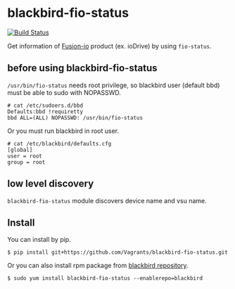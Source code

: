 blackbird-fio-status
====================

[![Build Status](https://travis-ci.org/Vagrants/blackbird-fio-status.png?branch=development)](https://travis-ci.org/Vagrants/blackbird-fio-status)

Get information of [Fusion-io](http://www.fusionio.com/) product (ex. ioDrive) by using `fio-status`.


## before using blackbird-fio-status

`/usr/bin/fio-status` needs root privilege, so blackbird user (default bbd) must be able to sudo with NOPASSWD.

```
# cat /etc/sudoers.d/bbd
Defaults:bbd !requiretty
bbd ALL=(ALL) NOPASSWD: /usr/bin/fio-status
```

Or you must run blackbird in root user.

```
# cat /etc/blackbird/defaults.cfg
[global]
user = root
group = root
```

## low level discovery

`blackbird-fio-status` module discovers device name and vsu name.

## Install

You can install by pip.

```
$ pip install git+https://github.com/Vagrants/blackbird-fio-status.git
```

Or you can also install rpm package from [blackbird repository](https://github.com/Vagrants/blackbird/blob/master/README.md).

```
$ sudo yum install blackbird-fio-status --enablerepo=blackbird
```

